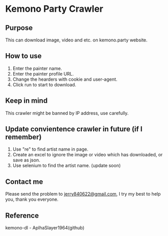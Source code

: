 # Kemono Party Crawler

## Purpose
This can download image, video and etc. on kemono.party website.

## How to use
1. Enter the painter name.
2. Enter the painter profile URL.
3. Change the hearders with cookie and user-agent.
4. Click run to start to download.

## Keep in mind
This crawler might be banned by IP address, use carefully.

## Update convientence crawler in future (if I remember)
1. Use "re" to find artist name in page.
2. Create an excel to ignore the image or video which has downloaded, or save as json.
3. Use selenium to find the artist name. (update soon)

## Contact me
Please send the problem to jerry840622@gmail.com, I try my best to help you, thank you everyone.

## Reference
kemono-dl - AplhaSlayer1964(github)
